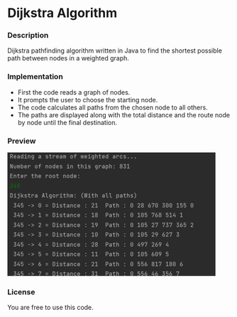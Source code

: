 # Dijkstra Algorithm

### Description
Dijkstra pathfinding algorithm written in Java to find the shortest possible path between nodes in a weighted graph.

### Implementation
- First the code reads a graph of nodes.
- It prompts the user to choose the starting node.
- The code calculates all paths from the chosen node to all others.
- The paths are displayed along with the total distance and the route node by node until the final destination.

### Preview
![Preview of the scene](preview.png)

### License
You are free to use this code.